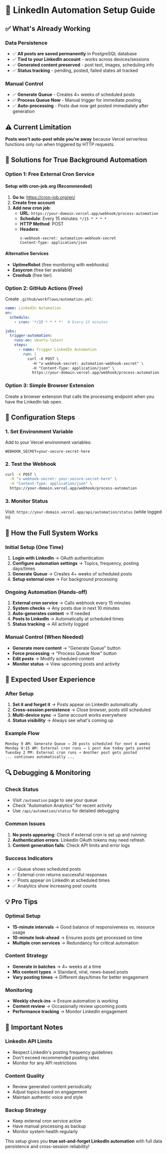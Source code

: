 # 🤖 LinkedIn Automation Setup Guide

## ✅ What's Already Working

### **Data Persistence**
- ✅ **All posts are saved permanently** in PostgreSQL database
- ✅ **Tied to your LinkedIn account** - works across devices/sessions
- ✅ **Generated content preserved** - post text, images, scheduling info
- ✅ **Status tracking** - pending, posted, failed states all tracked

### **Manual Control**
- ✅ **Generate Queue** - Creates 4+ weeks of scheduled posts
- ✅ **Process Queue Now** - Manual trigger for immediate posting
- ✅ **Auto-processing** - Posts due now get posted immediately after generation

## ⚠️ Current Limitation

**Posts won't auto-post while you're away** because Vercel serverless functions only run when triggered by HTTP requests.

## 🚀 Solutions for True Background Automation

### **Option 1: Free External Cron Service**

#### **Setup with cron-job.org (Recommended)**

1. **Go to**: https://cron-job.org/en/
2. **Create free account**
3. **Add new cron job**:
   - **URL**: `https://your-domain.vercel.app/webhook/process-automation`
   - **Schedule**: Every 15 minutes: `*/15 * * * *`
   - **HTTP Method**: POST
   - **Headers**: 
     ```
     x-webhook-secret: automation-webhook-secret
     Content-Type: application/json
     ```

#### **Alternative Services**
- **UptimeRobot** (free monitoring with webhooks)
- **Easycron** (free tier available)
- **Cronhub** (free tier)

### **Option 2: GitHub Actions (Free)**

Create `.github/workflows/automation.yml`:

```yaml
name: LinkedIn Automation
on:
  schedule:
    - cron: '*/15 * * * *'  # Every 15 minutes

jobs:
  trigger-automation:
    runs-on: ubuntu-latest
    steps:
      - name: Trigger LinkedIn Automation
        run: |
          curl -X POST \
            -H "x-webhook-secret: automation-webhook-secret" \
            -H "Content-Type: application/json" \
            https://your-domain.vercel.app/webhook/process-automation
```

### **Option 3: Simple Browser Extension**

Create a browser extension that calls the processing endpoint when you have the LinkedIn tab open.

## 🔧 Configuration Steps

### **1. Set Environment Variable**
Add to your Vercel environment variables:
```
WEBHOOK_SECRET=your-secure-secret-here
```

### **2. Test the Webhook**
```bash
curl -X POST \
  -H "x-webhook-secret: your-secure-secret-here" \
  -H "Content-Type: application/json" \
  https://your-domain.vercel.app/webhook/process-automation
```

### **3. Monitor Status**
Visit: `https://your-domain.vercel.app/api/automation/status` (while logged in)

## 📅 How the Full System Works

### **Initial Setup** (One Time)
1. **Login with LinkedIn** → OAuth authentication
2. **Configure automation settings** → Topics, frequency, posting days/times
3. **Generate Queue** → Creates 4+ weeks of scheduled posts
4. **Setup external cron** → For background processing

### **Ongoing Automation** (Hands-off)
1. **External cron service** → Calls webhook every 15 minutes
2. **System checks** → Any posts due in next 10 minutes
3. **Auto-generates content** → If needed
4. **Posts to LinkedIn** → Automatically at scheduled times
5. **Status tracking** → All activity logged

### **Manual Control** (When Needed)
- **Generate more content** → "Generate Queue" button
- **Force processing** → "Process Queue Now" button
- **Edit posts** → Modify scheduled content
- **Monitor status** → View upcoming posts and activity

## 🎯 Expected User Experience

### **After Setup**
1. **Set it and forget it** → Posts appear on LinkedIn automatically
2. **Cross-session persistence** → Close browser, posts still scheduled
3. **Multi-device sync** → Same account works everywhere
4. **Status visibility** → Always see what's coming up

### **Example Flow**
```
Monday 9 AM: Generate Queue → 20 posts scheduled for next 4 weeks
Monday 9:15 AM: External cron runs → 1 post due today gets posted
Tuesday 2 PM: External cron runs → Another post gets posted
... continues automatically ...
```

## 🔍 Debugging & Monitoring

### **Check Status**
- Visit `/automation` page to see your queue
- Check "Automation Analytics" for recent activity
- Use `/api/automation/status` for detailed debugging

### **Common Issues**
1. **No posts appearing**: Check if external cron is set up and running
2. **Authentication errors**: LinkedIn OAuth tokens may need refresh
3. **Content generation fails**: Check API limits and error logs

### **Success Indicators**
- ✅ Queue shows scheduled posts
- ✅ External cron returns successful responses
- ✅ Posts appear on LinkedIn at scheduled times
- ✅ Analytics show increasing post counts

## 💡 Pro Tips

### **Optimal Setup**
- **15-minute intervals** → Good balance of responsiveness vs. resource usage
- **10-minute look-ahead** → Ensures posts get processed on time
- **Multiple cron services** → Redundancy for critical automation

### **Content Strategy**
- **Generate in batches** → 4+ weeks at a time
- **Mix content types** → Standard, viral, news-based posts
- **Vary posting times** → Different days/times for better engagement

### **Monitoring**
- **Weekly check-ins** → Ensure automation is working
- **Content review** → Occasionally review upcoming posts
- **Performance tracking** → Monitor LinkedIn engagement

## 🚨 Important Notes

### **LinkedIn API Limits**
- Respect LinkedIn's posting frequency guidelines
- Don't exceed recommended posting rates
- Monitor for any API restrictions

### **Content Quality**
- Review generated content periodically
- Adjust topics based on engagement
- Maintain authentic voice and style

### **Backup Strategy**
- Keep external cron service active
- Have manual processing as backup
- Monitor system health regularly

This setup gives you **true set-and-forget LinkedIn automation** with full data persistence and cross-session reliability! 